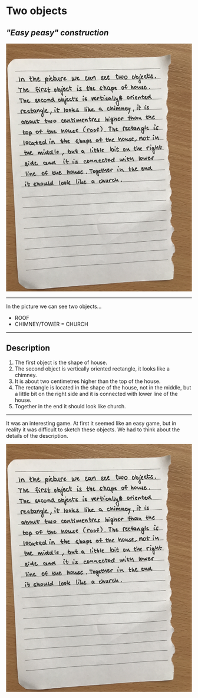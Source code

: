 # Two objects
## _"Easy peasy" construction_

![00-composition](img/sentences.jpg)


---
In the picture we can see two objects... 
- ROOF
- CHIMNEY/TOWER
    = CHURCH
---

## Description
1. The first object is the shape of house. 
2. The second object is vertically oriented rectangle, it looks like a chimney.
3. It is about two centimetres higher than the top of the house. 
4. The rectangle is located in the shape of the house, not in the middle, but a little bit on the right side and it is connected with lower line of the house. 
5. Together in the end it should look like church.

---

It was an interesting game. At first it seemed like an easy game, but in reality it was difficult to sketch these objects. We had to think about the details of the description.

![00-composition](img/sentences.jpg)
